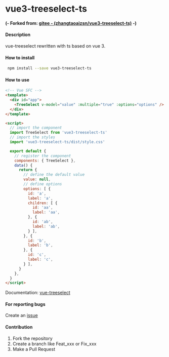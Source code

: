 # vue3-treeselect-ts


#### (- Forked from: [gitee - (zhangtaoaizsn/vue3-treeselect-ts)](https://gitee.com/zhangtaoaizsn/vue3-treeselect-ts) -)

#### Description
vue-treeselect rewritten with ts based on vue 3.

#### How to install
```bash
 npm install --save vue3-treeselect-ts
 ```

#### How to use
```html
<!-- Vue SFC -->
<template>
  <div id="app">
    <TreeSelect v-model="value" :multiple="true" :options="options" />
  </div>
</template>

<script>
  // import the component
  import TreeSelect from 'vue3-treeselect-ts'
  // import the styles
  import 'vue3-treeselect-ts/dist/style.css'

  export default {
    // register the component
    components: { TreeSelect },
    data() {
      return {
        // define the default value
        value: null,
        // define options
        options: [ {
          id: 'a',
          label: 'a',
          children: [ {
            id: 'aa',
            label: 'aa',
          }, {
            id: 'ab',
            label: 'ab',
          } ],
        }, {
          id: 'b',
          label: 'b',
        }, {
          id: 'c',
          label: 'c',
        } ],
      }
    },
  }
</script>
```

Documentation: [vue-treeselect](https://vue-treeselect.js.org/)

#### For reporting bugs
Create an [issue](https://github.com/gokaybiz/vue3-treeselect-ts/issues/new)

#### Contribution
1.  Fork the repository
2.  Create a branch like Feat_xxx or Fix_xxx
3.  Make a Pull Request
